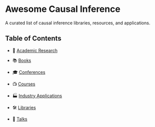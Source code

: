 # Awesome Causal Inference

A curated list of causal inference libraries, resources, and applications.

## Table of Contents

- 🔬 [Academic Research](https://github.com/matteocourthoud/awesome-causal-inference/blob/main/academic-research.md)

- 📚 [Books](https://github.com/matteocourthoud/awesome-causal-inference/blob/main/books.md)

- 🎓 [Conferences](https://github.com/matteocourthoud/awesome-causal-inference/blob/main/conferences.md)

- 📺 [Courses](https://github.com/matteocourthoud/awesome-causal-inference/blob/main/courses.md)

- 🏭 [Industry Applications](https://github.com/matteocourthoud/awesome-causal-inference/blob/main/industry-applications.md)

- 🛠️ [Libraries](https://github.com/matteocourthoud/awesome-causal-inference/blob/main/libraries.md)

- 💬 [Talks](https://github.com/matteocourthoud/awesome-causal-inference/blob/main/talks.md)
